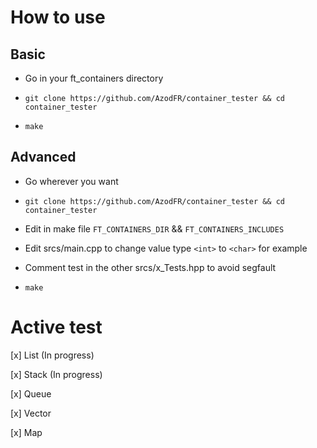 # How to use

## Basic

- Go in your ft_containers directory

- `git clone https://github.com/AzodFR/container_tester && cd container_tester`

- `make`

## Advanced

- Go wherever you want

- `git clone https://github.com/AzodFR/container_tester && cd container_tester`

- Edit in make file `FT_CONTAINERS_DIR` && `FT_CONTAINERS_INCLUDES`

- Edit srcs/main.cpp to change value type `<int>` to `<char>` for example

- Comment test in the other srcs/x_Tests.hpp to avoid segfault

- `make`

# Active test

[x] List (In progress)

[x] Stack (In progress)

[x] Queue

[x] Vector

[x] Map